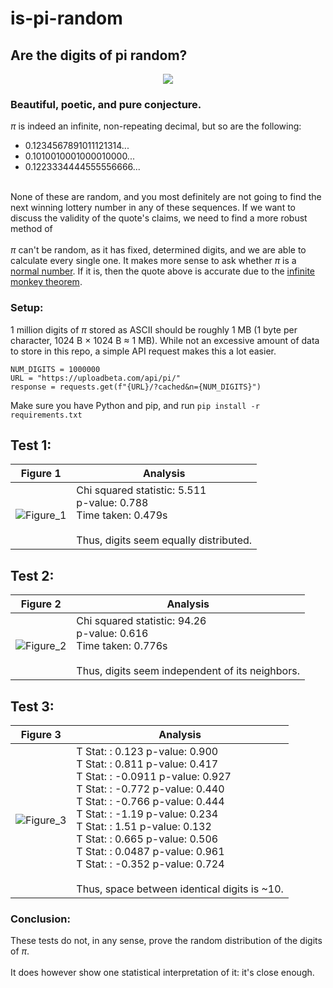 # is-pi-random
## **Are the digits of pi random?**
<p align="center">
  <img src="https://user-images.githubusercontent.com/56771911/173252966-3d55c281-0fab-44fb-a80b-1f19281f3cc4.png">
</p>

### Beautiful, poetic, and pure conjecture. <br>
$\pi$ is indeed an infinite, non-repeating decimal, but so are the following:
- 0.1234567891011121314...
- 0.1010010001000010000...
- 0.1223334444555556666...

<br>None of these are random, and you most definitely are not going to find the next winning lottery number in any of these sequences. If we want to discuss the validity of the quote's claims, we need to find a more robust method of <br><br>
$\pi$ can't be random, as it has fixed, determined digits, and we are able to calculate every single one. It makes more sense to ask whether $\pi$ is a [normal number](https://en.wikipedia.org/wiki/Normal_number). If it is, then the quote above is accurate due to the [infinite monkey theorem](https://en.wikipedia.org/wiki/Infinite_monkey_theorem#:~:text=The%20infinite%20monkey%20theorem%20states,an%20infinite%20number%20of%20times).<br>
### Setup:
1 million digits of $\pi$ stored as ASCII should be roughly 1 MB (1 byte per character, 1024 B $\times$ 1024 B $\approx$ 1 MB).
While not an excessive amount of data to store in this repo, a simple API request makes this a lot easier.
```
NUM_DIGITS = 1000000
URL = "https://uploadbeta.com/api/pi/"
response = requests.get(f"{URL}/?cached&n={NUM_DIGITS}")
```
Make sure you have Python and pip, and run ```pip install -r requirements.txt```

## Test 1: 

| Figure 1                                                                                                           | Analysis                                                                                                               |
| ------------------------------------------------------------------------------------------------------------------ | ---------------------------------------------------------------------------------------------------------------------- |
| ![Figure_1](https://user-images.githubusercontent.com/56771911/173251186-a2a10ae7-df9d-48bc-9984-b9bd21ba3b1a.png) | Chi squared statistic: 5.511 <br> p-value: 0.788<br>Time taken: 0.479s <br><br> Thus, digits seem equally distributed. |


## Test 2:
| Figure 2                                                                                                           | Analysis                                                                                                                        |
| ------------------------------------------------------------------------------------------------------------------ | ------------------------------------------------------------------------------------------------------------------------------- |
| ![Figure_2](https://user-images.githubusercontent.com/56771911/173251188-0f45291b-154e-41e8-922f-848a94a83da6.png) | Chi squared statistic: 94.26  <br>p-value: 0.616<br>Time taken: 0.776s <br><br> Thus, digits seem independent of its neighbors. |

## Test 3:
| Figure 3                                                                                                           | Analysis                                                                                                                                                                                                                                                                                                                                                                                                                                                                                                         |
| ------------------------------------------------------------------------------------------------------------------ | ---------------------------------------------------------------------------------------------------------------------------------------------------------------------------------------------------------------------------------------------------------------------------------------------------------------------------------------------------------------------------------------------------------------------------------------------------------------------------------------------------------------- |
| ![Figure_3](https://user-images.githubusercontent.com/56771911/173251189-c3579f52-c606-43e3-8521-4af8990eb0ee.png) | T Stat:         : 0.123  p-value: 0.900 <br>T Stat:         : 0.811    p-value: 0.417<br>T Stat:         : -0.0911  p-value: 0.927<br>T Stat:         : -0.772   p-value: 0.440<br>T Stat:         : -0.766   p-value: 0.444<br>T Stat:         : -1.19   p-value: 0.234<br>T Stat:         : 1.51      p-value: 0.132<br>T Stat:         : 0.665    p-value: 0.506<br>T Stat:         : 0.0487   p-value: 0.961<br>T Stat:         : -0.352  p-value: 0.724<br><br>Thus, space between identical digits is ~10. |

### Conclusion:
These tests do not, in any sense, prove the random distribution of the digits of $\pi$. <br><br>It does however show one statistical interpretation of it: it's close enough.
